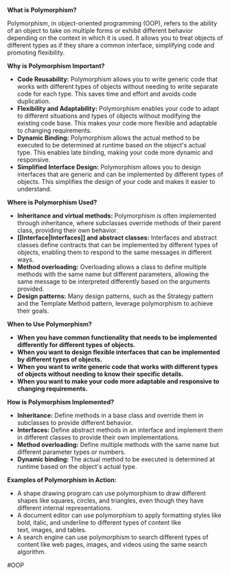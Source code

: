 **What is Polymorphism?**

Polymorphism, in object-oriented programming (OOP), refers to the ability of an object to take on multiple forms or exhibit different behavior depending on the context in which it is used. It allows you to treat objects of different types as if they share a common interface, simplifying code and promoting flexibility.

**Why is Polymorphism Important?**

- **Code Reusability:** Polymorphism allows you to write generic code that works with different types of objects without needing to write separate code for each type. This saves time and effort and avoids code duplication.
- **Flexibility and Adaptability:** Polymorphism enables your code to adapt to different situations and types of objects without modifying the existing code base. This makes your code more flexible and adaptable to changing requirements.
- **Dynamic Binding:** Polymorphism allows the actual method to be executed to be determined at runtime based on the object's actual type. This enables late binding, making your code more dynamic and responsive.
- **Simplified Interface Design:** Polymorphism allows you to design interfaces that are generic and can be implemented by different types of objects. This simplifies the design of your code and makes it easier to understand.

**Where is Polymorphism Used?**

- **Inheritance and virtual methods:** Polymorphism is often implemented through inheritance, where subclasses override methods of their parent class, providing their own behavior.
- **[[Interface|Interfaces]] and abstract classes:** Interfaces and abstract classes define contracts that can be implemented by different types of objects, enabling them to respond to the same messages in different ways.
- **Method overloading:** Overloading allows a class to define multiple methods with the same name but different parameters, allowing the same message to be interpreted differently based on the arguments provided.
- **Design patterns:** Many design patterns, such as the Strategy pattern and the Template Method pattern, leverage polymorphism to achieve their goals.

**When to Use Polymorphism?**

- **When you have common functionality that needs to be implemented differently for different types of objects.**
- **When you want to design flexible interfaces that can be implemented by different types of objects.**
- **When you want to write generic code that works with different types of objects without needing to know their specific details.**
- **When you want to make your code more adaptable and responsive to changing requirements.**

**How is Polymorphism Implemented?**

- **Inheritance:** Define methods in a base class and override them in subclasses to provide different behavior.
- **Interfaces:** Define abstract methods in an interface and implement them in different classes to provide their own implementations.
- **Method overloading:** Define multiple methods with the same name but different parameter types or numbers.
- **Dynamic binding:** The actual method to be executed is determined at runtime based on the object's actual type.

**Examples of Polymorphism in Action:**

- A shape drawing program can use polymorphism to draw different shapes like squares, circles, and triangles, even though they have different internal representations.
- A document editor can use polymorphism to apply formatting styles like bold, italic, and underline to different types of content like text, images, and tables.
- A search engine can use polymorphism to search different types of content like web pages, images, and videos using the same search algorithm.

#OOP 